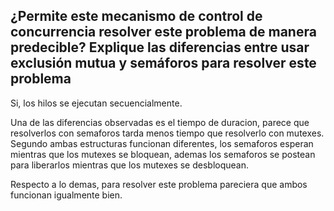  ## ¿Permite este mecanismo de control de concurrencia resolver este problema de manera predecible? Explique las diferencias entre usar exclusión mutua y semáforos para resolver este problema
 
 Si, los hilos se ejecutan secuencialmente.
 
 Una de las diferencias observadas es el tiempo de duracion, parece que resolverlos con semaforos tarda menos tiempo que resolverlo con mutexes.
 Segundo ambas estructuras funcionan diferentes, los semaforos esperan mientras que los mutexes se bloquean, ademas los semaforos se postean para liberarlos mientras que los mutexes se desbloquean.
 
 Respecto a lo demas, para resolver este problema pareciera que ambos funcionan igualmente bien.
 

